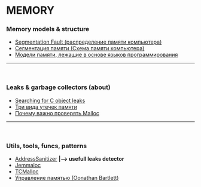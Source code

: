 
MEMORY
======

### Memory models & structure
* [Segmentation Fault (распределение памяти компьютера)](https://habr.com/en/company/nix/blog/277759/)
* [Сегментация памяти (Схема памяти компьютера)](https://habr.com/en/post/345766/)
* [Модели памяти, лежащие в основе языков программирования](https://habr.com/en/company/nix/blog/323624/)

---
<br/>  

### Leaks & garbage collectors (about)
* [Searching for C object leaks](https://blog.nelhage.com/2013/03/tracking-an-eventmachine-leak/#searching-for-c-object-leaks)
* [Три вида утечек памяти](https://habr.com/en/company/piter/blog/432072/)
* [Почему важно проверять Malloc](https://habr.com/en/company/pvs-studio/blog/348098/)

---
<br/>

### Utils, tools, funcs, patterns  
* [AddressSanitizer](https://github.com/google/sanitizers/wiki/AddressSanitizer)  **|-->  usefull leaks detector**
* [Jemmaloc](http://jemalloc.net/jemalloc.3.html)
* [TCMalloc](http://goog-perftools.sourceforge.net/doc/tcmalloc.html)
* [Управление памятью (Оonathan Bartlett)](https://habr.com/en/post/270009/)
